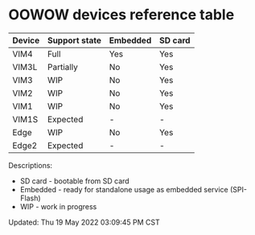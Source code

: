 # OOWOW devices reference table

| Device | Support state| Embedded     | SD card
| :--    | :--          | :--          | :--
| VIM4   | Full         | Yes          | Yes
| VIM3L  | Partially    | No           | Yes
| VIM3   | WIP          | No           | Yes
| VIM2   | WIP          | No           | Yes
| VIM1   | WIP          | No           | Yes
| VIM1S  | Expected     | -            | -
| Edge   | WIP          | No           | Yes
| Edge2  | Expected     | -            | -

Descriptions:
+ SD card - bootable from SD card
+ Embedded - ready for standalone usage as embedded service (SPI-Flash)
+ WIP - work in progress

Updated: Thu 19 May 2022 03:09:45 PM CST
